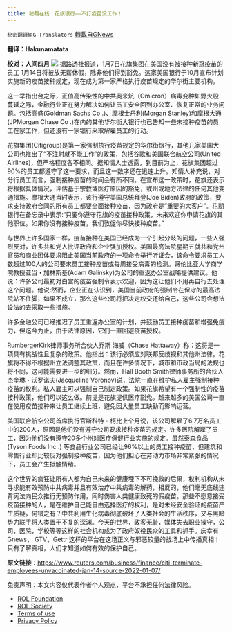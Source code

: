 ```yaml
---
title: 秘翻在线：花旗银行——不打疫苗没工作！
---
```

`秘密翻譯組G-Translators` [轉載自GNews](https://gnews.org/zh-hans/1838333/)

**翻译：Hakunamatata**

**校对：人间四月**
![](https://assets.gnews.org/wp-content/uploads/2022/01/Screenshot-2022-01-09-120012.jpg)
据路透社报道，1月7日花旗集团在美国没有被接种新冠疫苗的员工 1月14日将被放无薪休假，除非他们得到豁免。这家美国银行于10月宣布计划实施新的疫苗接种规定，现在成为第一家严格执行疫苗规定的华尔街主要机构。

这一举措出台之际，正值高传染性的中共奥米炕（Omicron）病毒变种如野火般蔓延之际，金融行业正在努力解决如何让员工安全回到办公室、恢复正常的业务问题。包括高盛(Goldman Sachs Co .)、摩根士丹利(Morgan Stanley)和摩根大通(JPMorgan Chase Co .)在内的其他华尔街大银行也已告知一些未接种疫苗的员工在家工作，但还没有一家银行采取解雇员工的行动。

花旗集团(Citigroup)是第一家强制执行疫苗规定的华尔街银行，其他几家美国大公司也推出了“不注射就不能工作”的政策，包括谷歌和美国联合航空公司(United Airlines)，但严格程度各不相同。据知情人士透露，到目前为止，花旗集团超过90%的员工都遵守了这一要求，而且这一数字还在迅速上升。知情人补充说，对分行员工而言，强制接种疫苗的时间会有所不同。在宣布这一政策时，花旗还表示将根据具体情况，评估基于宗教或医疗原因的豁免，或州或地方法律的任何其他变通措施。摩根大通当时表示，该行遵守美国总统拜登(Joe Biden)政府的政策，要求支持政府合同的所有员工都要全面接种疫苗，因为政府是”重要的大客户”。花期银行在备忘录中表示:“只要你遵守花旗的疫苗接种政策，未来欢迎你申请花旗的其他职位。如果你没有接种疫苗，我们敦促你尽快接种疫苗。”

与世界上许多国家一样，疫苗接种在美国已经成为一个引起分歧的问题，一些人强烈反对，许多共和党人批评政府和企业强加授权。美国最高法院星期五就共和党州官员和商业团体要求阻止美国当前政府的一项命令举行听证会，该命令要求员工人数超过100人的公司要求员工接种疫苗或每周接受病毒的检测。哥伦比亚大学商学院教授亚当・加林斯基(Adam Galinsky)为公司的重返办公室战略提供建议。他说：许多公司最初对白宫的疫苗强制令表示欢迎，因为这让他们不用再自行去处理这个问题。他说:然而，企业正在认识到，美国当前政府的强制令在保守的最高法院站不住脚，如果不成立，那么这些公司将把决定权交还给自己，这些公司会想法设法的去采取一些措施。

许多金融公司已经推迟了员工重返办公室的计划，并鼓励员工接种疫苗和增强免疫力，但迄今为止，由于法律原因，它们一直回避疫苗授权。

RumbergerKirk律师事务所合伙人乔斯 海威（Chase Hattaway）称：这将是一项具有挑战性且复杂的政策。他指出：该行必须应对联邦反歧视和其他州法律。花旗将不得不根据州立法调整其政策，而且在许多情况下，城市和市政当局的法规也将不同，这可能需要进一步的细分。然而，Hall Booth Smith律师事务所的合伙人杰奎琳・沃罗诺夫(Jacqueline Voronov)说，法院一直在维护私人雇主强制接种疫苗的权利。私人雇主可以强制自己制定政策。如果花旗希望有一个强制性的疫苗接种政策，他们可以这么做。前提是花旗提供医疗豁免。越来越多的美国公司一直在使用疫苗接种来让员工继续上班，避免因大量员工缺勤而影响运营。

美国联合航空公司首席执行官斯科特・柯比上个月说，该公司解雇了6.7万名员工中的200人，原因是他们没有遵守公司要求接种疫苗的规定。许多医院解雇了员工，因为他们没有遵守20多个州对医疗保健行业实施的规定。虽然泰森食品(Tyson Foods Inc .) 等食品行业公司已经让96%以上的员工接种疫苗，但建筑和零售行业却比较反对强制接种疫苗，因为他们担心在劳动力市场非常紧张的情况下，员工会产生抵触情绪。

这个世界的疯狂让所有人都为自己未来的健康埋下不可挽救的后果，权利机构从未寻求能有效预防中共病毒并且有效治疗中共病毒的解药，相反的，他们毫无底线违背宪法向民众推行无预防作用，同时伤害人类健康致死的假疫苗。那些不愿意接受疫苗接种的人，是在维护自己能自由选择医疗的权利，是对未经安全验证的疫苗产生质疑，何错之有？中共利用生化病毒彻底破坏了人类社会的生活秩序，又与黑暗势力联手将人类置于不复的深渊。今天的世界，政客无耻，媒体失去职业操守，公司，医院，学校等等这样的社会机构成为了政府奴役民众的工具和抓手。庆幸有Gnews， GTV，Gettr 这样的平台在这场正义与邪恶较量的战场上中传播真相！只有了解真相，人们才知道如何有效的保护自己。

**原文链接**：https://www.reuters.com/business/finance/citi-terminate-employees-unvaccinated-jan-14-source-2022-01-07/

 

免责声明：本文内容仅代表作者个人观点，平台不承担任何法律风险。

- [ROL Foundation](https://rolfoundation.org/)
- [ROL Society](https://rolsociety.org/)
- [Terms of use](https://gnews.org/terms-of-use-3/)
- [Privacy Policy](https://gnews.org/privacy-policy/)
